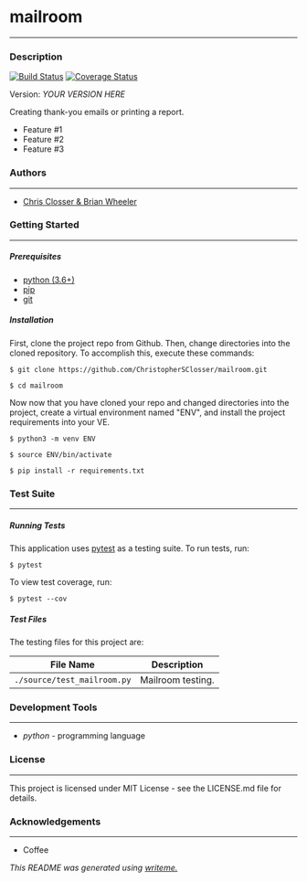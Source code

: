 # mailroom
---
### Description
[![Build Status](https://travis-ci.org/ChristopherSClosser/mailroom.svg?branch=master)](https://travis-ci.org/ChristopherSClosser/mailroom) [![Coverage Status](https://coveralls.io/repos/github/ChristopherSClosser/mailroom/badge.svg)](https://coveralls.io/github/ChristopherSClosser/mailroom)

Version: *YOUR VERSION HERE*

Creating thank-you emails or printing a report.
* Feature #1
* Feature #2
* Feature #3

### Authors
---
* [Chris Closser & Brian Wheeler](https://github.com/ChristopherSClosser/mailroom)

### Getting Started
---
##### *Prerequisites*
* [python (3.6+)](https://www.python.org/downloads/)
* [pip](https://pip.pypa.io/en/stable/)
* [git](https://git-scm.com/)

##### *Installation*
First, clone the project repo from Github. Then, change directories into the cloned repository. To accomplish this, execute these commands:

`$ git clone https://github.com/ChristopherSClosser/mailroom.git`

`$ cd mailroom`

Now now that you have cloned your repo and changed directories into the project, create a virtual environment named "ENV", and install the project requirements into your VE.

`$ python3 -m venv ENV`

`$ source ENV/bin/activate`

`$ pip install -r requirements.txt`
### Test Suite
---
##### *Running Tests*
This application uses [pytest](https://docs.pytest.org/en/latest/) as a testing suite. To run tests, run:

``$ pytest``

To view test coverage, run:

``$ pytest --cov``
##### *Test Files*
The testing files for this project are:

| File Name | Description |
|:---:|:---:|
| `./source/test_mailroom.py` | Mailroom testing. |

### Development Tools
---
* *python* - programming language

### License
---
This project is licensed under MIT License - see the LICENSE.md file for details.
### Acknowledgements
---
* Coffee

*This README was generated using [writeme.](https://github.com/chelseadole/write-me)*
